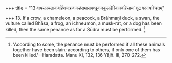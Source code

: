 +++
title = "13 वायसप्रचलाकबर्हिणचक्रवाकहंसभासमण्डूकनकुलडेरिकाश्वहिंसायां शूद्र वत्प्रायश्चित्तम्"

+++
13. If a crow, a chameleon, a peacock, a Brāhmaṇī duck, a swan, the vulture called Bhāsa, a frog, an ichneumon, a musk-rat, or a dog has been killed, then the same penance as for a Śūdra must be performed. [^11] 


[^11]:  'According to some, the penance must be performed if all these animals together have been slain; according to others, if only one of them has been killed.'--Haradatta. Manu XI, 132, 136 Yājñ. III, 270-272.
